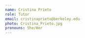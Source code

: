 ```yaml
---
name: Cristina Prieto
role: Tutor
email: cristinaprieto@berkeley.edu
photo: Cristina_Prieto.jpg
pronouns: She/Her
---
```

